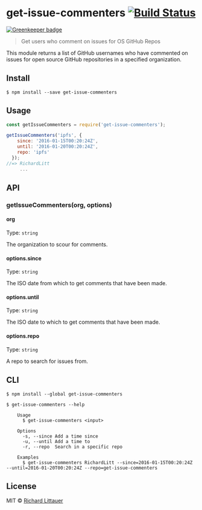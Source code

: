 # get-issue-commenters [![Build Status](https://travis-ci.org/RichardLitt/get-issue-commenters.svg?branch=master)](https://travis-ci.org/RichardLitt/get-issue-commenters)

[![Greenkeeper badge](https://badges.greenkeeper.io/RichardLitt/get-issue-commenters.svg)](https://greenkeeper.io/)

> Get users who comment on issues for OS GitHub Repos

This module returns a list of GitHub usernames who have commented on issues for open source GitHub repositories in a specified organization.


## Install

```
$ npm install --save get-issue-commenters
```


## Usage

```js
const getIssueCommenters = require('get-issue-commenters');

getIssueCommenters('ipfs', {
    since: '2016-01-15T00:20:24Z',
    until: '2016-01-20T00:20:24Z',
    repo: 'ipfs'
  });
//=> RichardLitt
     ...
```


## API

### getIssueCommenters(org, options)

#### org

Type: `string`

The organization to scour for comments.

#### options.since

Type: `string`

The ISO date from which to get comments that have been made.

#### options.until

Type: `string`

The ISO date to which to get comments that have been made.

#### options.repo

Type: `string`

A repo to search for issues from.

## CLI

```
$ npm install --global get-issue-commenters
```

```
$ get-issue-commenters --help

    Usage
      $ get-issue-commenters <input>

    Options
      -s, --since Add a time since
      -u, --until Add a time to
      -r, --repo  Search in a specific repo

    Examples
      $ get-issue-commenters RichardLitt --since=2016-01-15T00:20:24Z --until=2016-01-20T00:20:24Z --repo=get-issue-commenters

```

## License

MIT © [Richard Littauer](http://burntfen.com)
